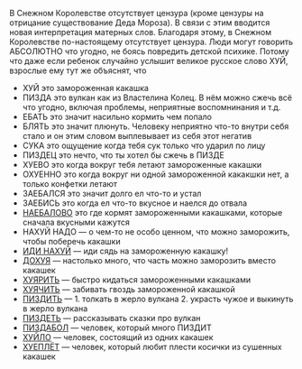 В Снежном Королевстве отсутствует цензура (кроме цензуры на отрицание существование Деда Мороза).
В связи с этим вводится новая интерпретация матерных слов. 
Благодаря этому, в Снежном Королевстве по-настоящему отсутствует цензура.
Люди могут говорить АБСОЛЮТНО что угодно, не боясь повредить детской психике. 
Потому что даже если ребенок случайно услышит великое русское слово ХУЙ, взрослые ему тут же объяснят, что 

* ХУЙ это замороженная какашка
* ПИЗДА это вулкан как из Властелина Колец. В нём можно сжечь всё что угодно, включая проблемы, неприятные воспомнинания и т.д.
* ЕБАТЬ это значит насильно кормить чем попало
* БЛЯТЬ это значит плюнуть. Человеку неприятно что-то внутри себя стало и он этим словом выплевывает из себя этот негатив
* СУКА это ощущение когда тебя сук только что ударил по лицу
* ПИЗДЕЦ это нечто, что ты хотел бы сжечь в ПИЗДЕ
* ХУЕВО это когда вокруг тебя летают замороженные какашки
* ОХУЕННО это когда вокруг ни одной замороженной какакшки нет, а только конфетки летают
* ЗАЕБАЛСЯ это значит долго ел что-то и устал
* ЗАЕБИСЬ это когда ел что-то вкусное и наелся до отвала
* [НАЕБАЛОВО](https://www.youtube.com/watch?v=ujjpHvOhzp0) это где кормят замороженными какашками, которые сначала вкусными кажутся
* НАХУЙ НАДО — о чем-то не особо ценном, что можно заморожить, чтобы поберечь какашки
* [ИДИ НАХУЙ](https://www.youtube.com/watch?v=DaWA4Sl8rdE) — иди сядь на замороженную какашку!
* [ДОХУЯ](https://www.youtube.com/watch?v=1aZ3aN4N5eE) — настолько много, что часть можно заморозить вместо какашек
* [ХУЯРИТЬ](https://war.ukraine.ua/) — быстро кидаться замороженными какашками
* [ХУЯЧИТЬ](https://youtu.be/KdoHIbzLJQI) — забивать гвоздь замороженной какашкой
* [ПИЗДИТЬ](https://www.youtube.com/watch?v=ipAnwilMncI) — 1. толкать в жерло вулкана 2. украсть чужое и выкинуть в жерло вулкана
* [ПИЗДЕТЬ](https://en.wiktionary.org/wiki/%D0%BF%D0%B8%D0%B7%D0%B4%D0%B5%D1%82%D1%8C) — рассказывать сказки про вулкан
* [ПИЗДАБОЛ](https://t.me/lapipetv/61) — человек, который много ПИЗДИТ
* [ХУЙЛО](https://ru.wikipedia.org/wiki/%D0%9F%D1%83%D1%82%D0%B8%D0%BD,_%D0%92%D0%BB%D0%B0%D0%B4%D0%B8%D0%BC%D0%B8%D1%80_%D0%92%D0%BB%D0%B0%D0%B4%D0%B8%D0%BC%D0%B8%D1%80%D0%BE%D0%B2%D0%B8%D1%87) — человек, состоящий из одних какашек
* [ХУЕПЛЁТ](https://www.youtube.com/watch?v=iPvB_TcItgQ) — человек, который любит плести косички из сушенных какашек

